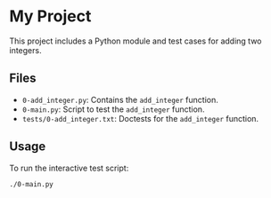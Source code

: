 # My Project

This project includes a Python module and test cases for adding two integers.

## Files

- `0-add_integer.py`: Contains the `add_integer` function.
- `0-main.py`: Script to test the `add_integer` function.
- `tests/0-add_integer.txt`: Doctests for the `add_integer` function.

## Usage

To run the interactive test script:
```sh
./0-main.py
